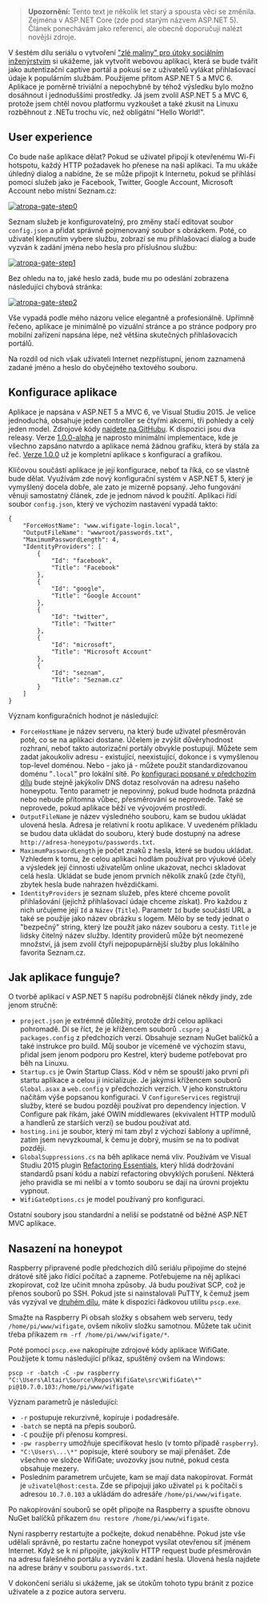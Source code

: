 <!-- dcterms:identifier = aspnetcz#5437 -->
<!-- dcterms:title = Projekt Atropa (6): Vytváříme captive portal -->
<!-- dcterms:abstract = V šestém dílu seriálu o vytvoření "zlé maliny" pro útoky sociálním inženýrstvím si ukážeme, jak vytvořit webovou aplikaci, která se bude tvářit jako autentizační captive portál a pokusí se z uživatelů vylákat přihlašovací údaje k populárním službám. Použijeme přitom ASP.NET 5 a MVC 6. -->
<!-- np9:categoryId = 2 -->
<!-- x4w:category = Bezpečnost -->
<!-- x4w:serial = Projekt Atropa -->
<!-- np9:authorId = 1 -->
<!-- np9:authorEmail = michal.valasek@altairis.cz -->
<!-- dcterms:creator = Michal Altair Valášek -->
<!-- dcterms:created = 2015-08-23T03:44:49.987+02:00 -->
<!-- dcterms:dateAccepted = 2015-08-24T00:00:00+02:00 -->
<!-- x4w:pictureWidth = 150 -->
<!-- x4w:pictureHeight = 150 -->
<!-- x4w:pictureUrl = /perex-pictures/20150713-projekt-atropa-1-jak-vyrobit-z-raspberry-pi-zle-zarizeni-s-netem.jpg -->

> **Upozornění:** Tento text je několik let starý a spousta věcí se změnila. Zejména v ASP.NET Core (zde pod starým názvem ASP.NET 5). Článek ponechávám jako referenci, ale obecně doporučuji nalézt novější zdroje.

V šestém dílu seriálu o vytvoření ["zlé maliny" pro útoky sociálním inženýrstvím](http://www.aspnet.cz/articles/5429-projekt-atropa-1-jak-vyrobit-z-raspberry-pi-zle-zarizeni-s-netem) si ukážeme, jak vytvořit webovou aplikaci, která se bude tvářit jako autentizační captive portál a pokusí se z uživatelů vylákat přihlašovací údaje k populárním službám. Použijeme přitom ASP.NET 5 a MVC 6. Aplikace je poměrně triviální a nepochybně by téhož výsledku bylo možno dosáhnout i jednoduššími prostředky. Já jsem zvolil ASP.NET 5 a MVC 6, protože jsem chtěl novou platformu vyzkoušet a také zkusit na Linuxu rozběhnout z .NETu trochu víc, než obligátní "Hello World!".

## User experience

Co bude naše aplikace dělat? Pokud se uživatel připojí k otevřenému Wi-Fi hotspotu, každý HTTP požadavek ho přenese na naši aplikaci. Ta mu ukáže úhledný dialog a nabídne, že se může připojit k Internetu, pokud se přihlásí pomocí služeb jako je Facebook, Twitter, Google Account, Microsoft Account nebo místní Seznam.cz:

[![atropa-gate-step0](https://www.cdn.altairis.cz/Blog/2015/20150823-atropa-gate-step0_thumb.png "atropa-gate-step0")](https://www.cdn.altairis.cz/Blog/2015/20150823-atropa-gate-step0_2.png)

Seznam služeb je konfigurovatelný, pro změny stačí editovat soubor `config.json` a přidat správně pojmenovaný soubor s obrázkem. Poté, co uživatel klepnutím vybere službu, zobrazí se mu přihlašovací dialog a bude vyzván k zadání jména nebo hesla pro příslušnou službu:

[![atropa-gate-step1](https://www.cdn.altairis.cz/Blog/2015/20150823-atropa-gate-step1_thumb.png "atropa-gate-step1")](https://www.cdn.altairis.cz/Blog/2015/20150823-atropa-gate-step1_2.png)

Bez ohledu na to, jaké heslo zadá, bude mu po odeslání zobrazena následující chybová stránka:

[![atropa-gate-step2](https://www.cdn.altairis.cz/Blog/2015/20150823-atropa-gate-step2_thumb_1.png "atropa-gate-step2")](https://www.cdn.altairis.cz/Blog/2015/20150823-atropa-gate-step2_4.png)

Vše vypadá podle mého názoru velice elegantně a profesionálně. Upřímně řečeno, aplikace je minimálně po vizuální stránce a po stránce podpory pro mobilní zařízení napsána lépe, než většina skutečných přihlašovacích portálů.

Na rozdíl od nich však uživateli Internet nezpřístupní, jenom zaznamená zadané jméno a heslo do obyčejného textového souboru.

## Konfigurace aplikace

Aplikace je napsána v ASP.NET 5 a MVC 6, ve Visual Studiu 2015. Je velice jednoduchá, obsahuje jeden controller se čtyřmi akcemi, tři pohledy a celý jeden model. Zdrojové kódy [najdete na GitHubu](https://github.com/ridercz/WifiGate/). K dispozici jsou dva releasy. Verze [1.0.0-alpha](https://github.com/ridercz/WifiGate/releases/tag/v1.0.0-alpha) je naprosto minimální implementace, kde je všechno zapsáno natvrdo a aplikace nemá žádnou grafiku, která by stála za řeč. [Verze 1.0.0](https://github.com/ridercz/WifiGate/releases/tag/v1.0.0) už je kompletní aplikace s konfigurací a grafikou.

Klíčovou součástí aplikace je její konfigurace, neboť ta říká, co se vlastně bude dělat. Využívám zde nový konfigurační systém v ASP.NET 5, který je vymyšlený docela dobře, ale zato je mizerně popsaný. Jeho fungování věnuji samostatný článek, zde je jednom návod k použití. Aplikaci řídí soubor `config.json`, který ve výchozím nastavení vypadá takto:

    {
        "ForceHostName": "www.wifigate-login.local",
        "OutputFileName": "wwwroot/passwords.txt",
        "MaximumPasswordLength": 4,
        "IdentityProviders": [
            {
                "Id": "facebook",
                "Title": "Facebook"
            },
            {
                "Id": "google",
                "Title": "Google Account"
            },
            {
                "Id": "twitter",
                "Title": "Twitter"
            },
            {
                "Id": "microsoft",
                "Title": "Microsoft Account"
            },
            {
                "Id": "seznam",
                "Title": "Seznam.cz"
            }
        ]
    }

Význam konfiguračních hodnot je následující:

*   `ForceHostName` je název serveru, na který bude uživatel přesměrován poté, co se na aplikaci dostane. Účelem je zvýšit důvěryhodnost rozhraní, neboť takto autorizační portály obvykle postupují. Můžete sem zadat jakoukoliv adresu - existující, neexistující, dokonce i s vymyšlenou top-level doménou. Nebo - jako já - můžete použít standardizovanou doménu "`.local`" pro lokální sítě. Po [konfiguraci popsané v předchozím dílu](http://www.aspnet.cz/articles/5435-projekt-atropa-5-vytvarime-honeypot) bude stejně jakýkoliv DNS dotaz resolvován na adresu našeho honeypotu. Tento parametr je nepovinný, pokud bude hodnota prázdná nebo nebude přítomna vůbec, přesměrování se neprovede. Také se neprovede, pokud aplikace běží ve vývojovém prostředí. 
*   `OutputFileName` je název výsledného souboru, kam se budou ukládat ulovená hesla. Adresa je relativní k rootu aplikace. V uvedeném příkladu se budou data ukládat do souboru, který bude dostupný na adrese `http://adresa-honeypotu/passwords.txt`. 
*   `MaximumPasswordLength` je počet znaků z hesla, které se budou ukládat. Vzhledem k tomu, že celou aplikaci hodlám používat pro výukové účely a výsledek její činnosti uživatelům online ukazovat, nechci skladovat celá hesla. Ukládat se bude jenom prvních několik znaků (zde čtyři), zbytek hesla bude nahrazen hvězdičkami. 
*   `IdentityProviders` je seznam služeb, přes které chceme povolit přihlašování (jejichž přihlašovací údaje chceme získat). Pro každou z nich určujeme její `Id` a `Název` (`Title`). Parametr `Id` bude součástí URL a také se použije jako název obrázku s logem. Mělo by se tedy jednat o "bezpečný" string, který lze použít jako název souboru a cesty. `Title` je lidsky čitelný název služby. Identity providerů může být neomezené množství, já jsem zvolil čtyři nejpopupárnější služby plus lokálního favorita Seznam.cz. 

## Jak aplikace funguje?

O tvorbě aplikací v ASP.NET 5 napíšu podrobnější článek někdy jindy, zde jenom stručně:

*   `project.json` je extrémně důležitý, protože drží celou aplikaci pohromadě. Dí se říct, že je křížencem souborů `.csproj` a `packages.config` z předchozích verzí. Obsahuje seznam NuGet balíčků a také instrukce pro build. Můj soubor je víceméně ve výchozím stavu, přidal jsem jenom podporu pro Kestrel, který budeme potřebovat pro běh na Linuxu. 
*   `Startup.cs` je Owin Startup Class. Kód v něm se spouští jako první při startu aplikace a celou ji inicializuje. Je jakýmsi křížencem souborů `Global.asax` a `web.config` v předchozích verzích. V jeho konstruktoru načítám výše popsanou konfiguraci. V `ConfigureServices` registruji služby, které se budou později používat pro dependency injection. V Configure pak říkám, jaké OWIN middlewares (ekvivalent HTTP modulů a handlerů ze starších verzí) se budou používat atd. 
*   `hosting.ini` je soubor, který mi tam zbyl z výchozí šablony a upřímně, zatím jsem nevyzkoumal, k čemu je dobrý, musím se na to podívat později. 
*   `GlobalSuppressions.cs` na běh aplikace nemá vliv. Používám ve Visual Studiu 2015 plugin [Refactoring Essentials](http://vsrefactoringessentials.com/), který hlídá dodržování standardů psaní kódu a nabízí refactoring obvyklých porušení. Některá jeho pravidla se mi nelíbí a v tomto souboru se dají na úrovni projektu vypnout. 
*   `WifiGateOptions.cs` je model používaný pro konfiguraci. 

Ostatní soubory jsou standardní a neliší se podstatně od běžné ASP.NET MVC aplikace.

## Nasazení na honeypot

Raspberry připravené podle předchozích dílů seriálu připojíme do stejné drátové sítě jako řídící počítač a zapneme. Potřebujeme na něj aplikaci zkopírovat, což lze učinit mnoha způsoby. Já budu používat SCP, což je přenos souborů po SSH. Pokud jste si nainstalovali PuTTY, k čemuž jsem vás vyzýval ve [druhém dílu](http://www.aspnet.cz/articles/5430-projekt-atropa-2-zprovozneni-raspberry-pi-a-raspbian-linuxu), máte k dispozici řádkovou utilitu `pscp.exe`.

Smažte na Raspberry Pi obsah složky s obsahem web serveru, tedy `/home/pi/www/wifigate`, ovšem nikoliv složku samotnou. Můžete tak učinit třeba příkazem `rm -rf /home/pi/www/wifigate/*`.

Poté pomocí `pscp.exe` nakopírujte zdrojové kódy aplikace WifiGate.  Použijete k tomu následující příkaz, spuštěný ovšem na Windows:

    pscp -r -batch -C -pw raspberry "C:\Users\Altair\Source\Repos\WifiGate\src\WifiGate\*" pi@10.7.0.103:/home/pi/www/wifigate

Význam parametrů je následující:

*   `-r` postupuje rekurzivně, kopíruje i podadresáře. 
*   `-batch` se neptá na přepis souborů. 
*   `-C` použije při přenosu kompresi. 
*   `-pw raspberry` umožňuje specifikovat heslo (v tomto případě `raspberry`). 
*   `"C:\Users\...\*"` popisuje, které soubory se mají přenášet. Zde všechno ve složce WifiGate; uvozovky jsou nutné, pokud cesta obsahuje mezery. 
*   Posledním parametrem určujete, kam se mají data nakopírovat. Formát je `uživatel@host:cesta`. Zde se připojuji jako uživatel `pi` k počítači s adresou `10.7.0.103` a ukládám do adresáře `/home/pi/www/wifigate`. 

Po nakopírování souborů se opět připojte na Raspberry a spusťte obnovu NuGet balíčků příkazem `dnu restore /home/pi/www/wifigate`.

Nyní raspberry restartujte a počkejte, dokud nenaběhne. Pokud jste vše udělali správně, po restartu začne honeypot vysílat otevřenou síť jménem Internet. Když se k ní připojíte, jakýkoliv HTTP request bude přesměrován na adresu falešného portálu a vyzváni k zadání hesla. Ulovená hesla najdete na adrese brány v souboru `passwords.txt`.

V dokončení seriálu si ukážeme, jak se útokům tohoto typu bránit z pozice uživatele a z pozice autora serveru.